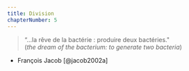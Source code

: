```yaml
---
title: Division
chapterNumber: 5
---
```

> “...la rêve de la bactérie : produire deux bactéries."  
(*the dream of the bacterium: to generate two bacteria*)  
- François Jacob [@jacob2002a]

